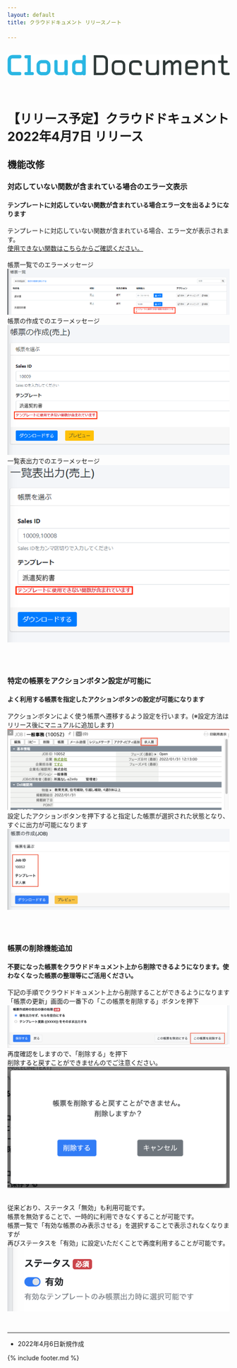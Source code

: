 ```yaml
---
layout: default
title: クラウドドキュメント リリースノート

---
```

<br>
<div align="center">
<img src="images/logo-type.png" alt="クラウドドキュメント" title="クラウドドキュメント">
</div>
<br><br>

# 【リリース予定】クラウドドキュメント 2022年4月7日 リリース

## 機能改修

### 対応していない関数が含まれている場合のエラー文表示
#### テンプレートに対応していない関数が含まれている場合エラー文を出るようになります<br>
テンプレートに対応していない関数が含まれている場合、エラー文が表示されます。<br>
<a href= "https://e2info.github.io/cloudreport-docs/faq/faq.html#output4" >使用できない関数はこちらからご確認ください。</a><br><br>
帳票一覧でのエラーメッセージ<br>
![帳票一覧_エラーメッセージ](images/20220407/0407_1.png)<br>
帳票の作成でのエラーメッセージ<br>
![帳票の作成_エラーメッセージ](images/20220407/0407_2.png)<br>
一覧表出力でのエラーメッセージ<br>
![一覧表出力_エラーメッセージ](images/20220407/0407_3.png)<br>

<br><br>
### 特定の帳票をアクションボタン設定が可能に
#### よく利用する帳票を指定したアクションボタンの設定が可能になります<br>
アクションボタンによく使う帳票へ遷移するよう設定を行います。(※設定方法はリリース後にマニュアルに追加します)<br>
![アクションボタン](images/20220407/0407_4.png)<br>
設定したアクションボタンを押下すると指定した帳票が選択された状態となり、すぐに出力が可能になります<br>
![アクションボタン](images/20220407/0407_5.png)<br>


<br><br>
### 帳票の削除機能追加
#### 不要になった帳票をクラウドドキュメント上から削除できるようになります。使わなくなった帳票の整理等にご活用ください。<br>

下記の手順でクラウドドキュメント上から削除することができるようになります<br>
「帳票の更新」画面の一番下の「この帳票を削除する」ボタンを押下
![帳票の削除](images/20220407/0407_6.png)<br>
再度確認をしますので、「削除する」を押下<br>
削除すると戻すことができませんのでご注意ください。<br>
![削除の確認](images/20220407/0407_7.png)<br><br>

従来どおり、ステータス「無効」も利用可能です。<br>
帳票を無効することで、一時的に利用できなくすることが可能です。<br>
帳票一覧で「有効な帳票のみ表示させる」を選択することで表示されなくなりますが<br>
再びステータスを「有効」に設定いただくことで再度利用することが可能です。
![ステータスを有効](images/20220407/0407_9.png)<br>



<br>


-----
* 2022年4月6日新規作成

{% include footer.md %}

